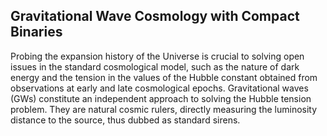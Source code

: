 ## Gravitational Wave Cosmology with Compact Binaries
Probing the expansion history of the Universe is crucial to solving open issues in the standard cosmological model, such as the nature of dark energy and the tension in the values of the Hubble constant obtained from observations at early and late cosmological epochs.  Gravitational waves (GWs) constitute an independent approach to solving the Hubble tension problem.  They are natural cosmic rulers,  directly measuring the luminosity distance to the source, thus dubbed as standard sirens.  
